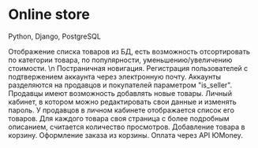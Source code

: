 # Online store
 Python, Django, PostgreSQL
 
 Отображение списка товаров из БД, есть возможность отсортировать по категории товара, по популярности, уменьшению/увеличению стоимости. \n
 Постраничная новигация. 
 Регистрация пользователей с подтвержением аккаунта через электронную почту.
 Аккаунты разделяются на продавцов и покупателей параметром "is_seller".
 Продавцы имеют возможность добавлять новые товары.
 Личный кабинет, в котором можно редактировать свои данные и изменять пароль. У продавцов в личном кабинете отображается список его товаров.
 Для каждого товара своя страница с более подробным описанием, считается количество просмотров.
 Добавление товара в корзину.
 Оформление заказа из корзины.
 Оплата через API ЮMoney.
